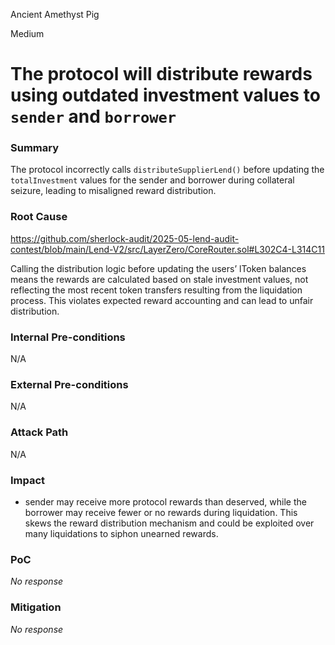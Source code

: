 Ancient Amethyst Pig

Medium

# The protocol will distribute rewards using outdated investment values to `sender` and `borrower`

### Summary

The protocol incorrectly calls `distributeSupplierLend()` before updating the `totalInvestment` values for the sender and borrower during collateral seizure, leading to misaligned reward distribution.

### Root Cause

https://github.com/sherlock-audit/2025-05-lend-audit-contest/blob/main/Lend-V2/src/LayerZero/CoreRouter.sol#L302C4-L314C11

Calling the distribution logic before updating the users’ lToken balances means the rewards are calculated based on stale investment values, not reflecting the most recent token transfers resulting from the liquidation process. This violates expected reward accounting and can lead to unfair distribution.

### Internal Pre-conditions

N/A

### External Pre-conditions

N/A

### Attack Path

N/A

### Impact

- sender may receive more protocol rewards than deserved, while the borrower may receive fewer or no rewards during liquidation. This skews the reward distribution mechanism and could be exploited over many liquidations to siphon unearned rewards.



### PoC

_No response_

### Mitigation

_No response_